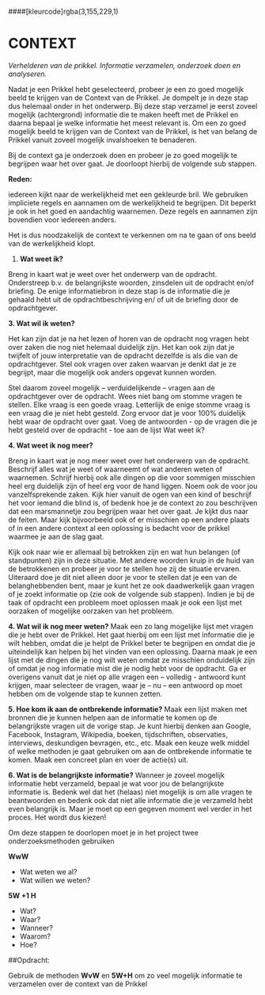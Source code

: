 ####[kleurcode]rgba(3,155,229,1)

# CONTEXT
*Verhelderen van de prikkel. Informatie verzamelen, onderzoek doen en analyseren.*

Nadat je een Prikkel hebt geselecteerd, probeer je een zo goed mogelijk beeld te krijgen van de Context van de Prikkel. Je dompelt je in deze stap dus helemaal onder in het onderwerp. Bij deze stap verzamel je eerst zoveel mogelijk (achtergrond) informatie die te maken heeft met de Prikkel en daarna bepaal je welke informatie het meest relevant is. Om een zo goed mogelijk beeld te krijgen van de Context van de Prikkel, is het van belang de Prikkel vanuit zoveel mogelijk invalshoeken te benaderen.

Bij de context ga je onderzoek doen en probeer je zo goed mogelijk te begrijpen waar het over gaat. Je doorloopt hierbij de volgende sub stappen.

**Reden:**

iedereen kijkt naar de werkelijkheid met een gekleurde bril. We gebruiken impliciete regels en aannamen om de werkelijkheid te begrijpen. Dit beperkt je ook in het goed en aandachtig waarnemen. Deze regels en aannamen zijn bovendien voor iedereen anders.

Het is dus noodzakelijk de context te verkennen om na te gaan of ons beeld van de werkelijkheid klopt.


1. **Wat weet ik?**

Breng in kaart wat je weet over het onderwerp van de opdracht. Onderstreep b.v. de belangrijkste woorden, zinsdelen uit de opdracht en/of briefing. De enige informatiebron in deze stap is de informatie die je gehaald hebt uit de opdrachtbeschrijving en/ of uit de briefing door de opdrachtgever.

**3. Wat wil ik weten?**

Het kan zijn dat je na het lezen of horen van de opdracht nog vragen hebt over zaken die nog niet helemaal duidelijk zijn. Het kan ook zijn dat je twijfelt of jouw interpretatie van de opdracht dezelfde is als die van de opdrachtgever. Stel ook vragen over zaken waarvan je denkt dat je ze begrijpt, maar die mogelijk ook anders opgevat kunnen worden.

Stel daarom zoveel mogelijk – verduidelijkende – vragen aan de opdrachtgever over de opdracht. Wees niet bang om stomme vragen te stellen. Elke vraag is een goede vraag. Letterlijk de enige stomme vraag is een vraag die je niet hebt gesteld. Zorg ervoor dat je voor 100% duidelijk hebt waar de opdracht over gaat. Voeg de antwoorden - op de vragen die je hebt gesteld over de opdracht - toe aan de lijst Wat weet ik?

**4. Wat weet ik nog meer?**

Breng in kaart wat je nog meer weet over het onderwerp van de opdracht. Beschrijf alles wat je weet of waarneemt of wat anderen weten of waarnemen. Schrijf hierbij ook alle dingen op die voor sommigen misschien heel erg duidelijk zijn of heel erg voor de hand liggen. Noem ook de voor jou vanzelfsprekende zaken. Kijk hier vanuit de ogen van een kind of beschrijf het voor iemand die blind is, of bedenk hoe je de context zo zou beschrijven dat een marsmannetje zou begrijpen waar het over gaat. Je kijkt dus naar de feiten. Maar kijk bijvoorbeeld ook of er misschien op een andere plaats of in een andere context al een oplossing is bedacht voor de prikkel waarmee je aan de slag gaat.

Kijk ook naar wie er allemaal bij betrokken zijn en wat hun belangen (of standpunten) zijn in deze situatie. Met andere woorden kruip in de huid van de betrokkenen en probeer je voor te stellen hoe zij de situatie ervaren. Uiteraard doe je dit niet alleen door je voor te stellen dat je een van de belanghebbenden bent, maar je kunt het ze ook daadwerkelijk gaan vragen of je zoekt informatie op (zie ook de volgende sub stappen). Indien je bij de taak of opdracht een probleem moet oplossen maak je ook een lijst met oorzaken of mogelijke oorzaken van het probleem.

**4. Wat wil ik nog meer weten?**
Maak een zo lang mogelijke lijst met vragen die je hebt over de Prikkel. Het gaat hierbij om een lijst met informatie die je wilt hebben, omdat die je helpt de Prikkel beter te begrijpen en omdat die je uiteindelijk kan helpen bij het vinden van een oplossing. Daarna maak je een lijst met de dingen die je nog wilt weten omdat ze misschien onduidelijk zijn of omdat je nog informatie mist die je nodig hebt voor de opdracht. Ga er overigens vanuit dat je niet op alle vragen een – volledig - antwoord kunt krijgen, maar selecteer de vragen, waar je – nu – een antwoord op moet hebben om de volgende stap te kunnen zetten.

**5. Hoe kom ik aan de ontbrekende informatie?**
Maak een lijst maken met bronnen die je kunnen helpen aan de informatie te komen op de belangrijkste vragen uit de vorige stap. Je kunt hierbij denken aan Google, Facebook, Instagram, Wikipedia, boeken, tijdschriften, observaties, interviews, deskundigen bevragen, etc., etc. Maak een keuze welk middel of welke methoden je gaat gebruiken om aan de ontbrekende informatie te komen. Maak een concreet plan en voer de actie(s) uit.

**6. Wat is de belangrijkste informatie?**
Wanneer je zoveel mogelijk informatie hebt verzameld, bepaal je wat voor jou de belangrijkste informatie is. Bedenk wel dat het (helaas) niet mogelijk is om alle vragen te beantwoorden en bedenk ook dat niet alle informatie die je verzameld hebt even belangrijk is. Maar je moet op een gegeven moment wel verder in het proces. Het wordt dus kiezen!

Om deze stappen te doorlopen moet je in het project twee onderzoeksmethoden gebruiken

**WwW**

- Wat weten we al?
- Wat willen we weten?

**5W +1 H**

- Wat?
- Waar?
- Wanneer?
- Waarom?
- Hoe?

##Opdracht: 

Gebruik de methoden **WvW** en **5W+H** om zo veel mogelijk informatie te verzamelen over de context van de Prikkel 